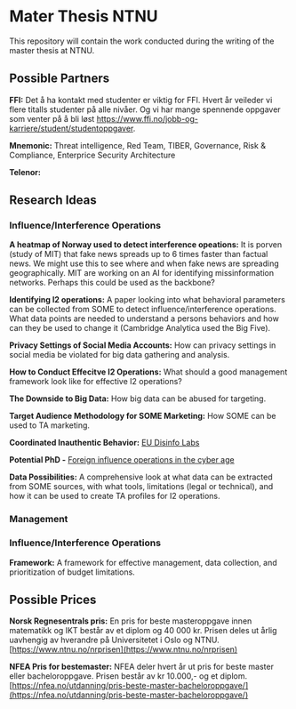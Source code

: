 # Mater Thesis NTNU 
This repository will contain the work conducted during the writing of the master thesis at NTNU. 

## Possible Partners
**FFI:** Det å ha kontakt med studenter er viktig for FFI. Hvert år veileder vi flere titalls studenter på alle nivåer. Og vi har mange spennende oppgaver som venter på å bli løst https://www.ffi.no/jobb-og-karriere/student/studentoppgaver.

**Mnemonic:** Threat intelligence, Red Team, TIBER, Governance, Risk & Compliance, Enterprice Security Architecture

**Telenor:** 

## Research Ideas
### Influence/Interference Operations
**A heatmap of Norway used to detect interference opeations:** It is porven (study of MIT) that fake news spreads up to 6 times faster than factual news. We might use this to see where and when fake news are spreading geographically. MIT are working on an AI for identifying missinformation networks. Perhaps this could be used as the backbone? 

**Identifying I2 operations:** A paper looking into what behavioral parameters can be collected from SOME to detect influence/interference operations. What data points are needed to understand a persons behaviors and how can they be used to change it (Cambridge Analytica used the Big Five). 

**Privacy Settings of Social Media Accounts:** How can privacy settings in social media be violated for big data gathering and analysis. 

**How to Conduct Effecitve I2 Operations:** What should a good management framework look like for effective I2 operations?

**The Downside to Big Data:** How big data can be abused for targeting. 

**Target Audience Methodology for SOME Marketing:** How SOME can be used to TA marketing. 

**Coordinated Inauthentic Behavior:** [EU Disinfo Labs](https://weverify.eu/blog/coordinated-inauthentic-behaviour-detection-tree/)

**Potential PhD -** [Foreign influence operations in the cyber age](https://ora.ox.ac.uk/objects/uuid:0c7513fa-b71c-4c15-9bd3-3c49858972c3)

**Data Possibilities:** A comprehensive look at what data can be extracted from SOME sources, with what tools, limitations (legal or technical), and how it can be used to create TA profiles for I2 operations.

### Management
### Influence/Interference Operations
**Framework:** A framework for effective management, data collection, and prioritization of budget limitations. 

## Possible Prices
**Norsk Regnesentrals pris:** En pris for beste masteroppgave innen matematikk og IKT består av et diplom og 40 000 kr. Prisen deles ut årlig uavhengig av hverandre på Universitetet i Oslo og NTNU. [https://www.ntnu.no/nrprisen](https://www.ntnu.no/nrprisen)

**NFEA Pris for bestemaster:** NFEA deler hvert år ut pris for beste master eller bacheloroppgave. Prisen består av kr 10.000,- og et diplom. [https://nfea.no/utdanning/pris-beste-master-bacheloroppgave/](https://nfea.no/utdanning/pris-beste-master-bacheloroppgave/)
